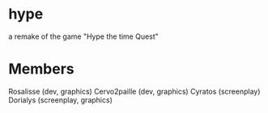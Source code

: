 # hype
a remake of the game "Hype the time Quest" 
# Members
Rosalisse (dev, graphics)
Cervo2paille (dev, graphics)
Cyratos (screenplay)
Dorialys (screenplay, graphics)

